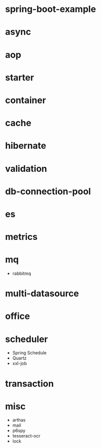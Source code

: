 # spring-boot-example
# async
# aop
# starter
# container
# cache
# hibernate
# validation
# db-connection-pool
# es
# metrics
# mq
* rabbitmq
# multi-datasource
# office
# scheduler
* Spring Schedule
* Quartz
* xxl-job
# transaction
# misc
* arthas
* mail
* p6spy
* tesseract-ocr
* lock